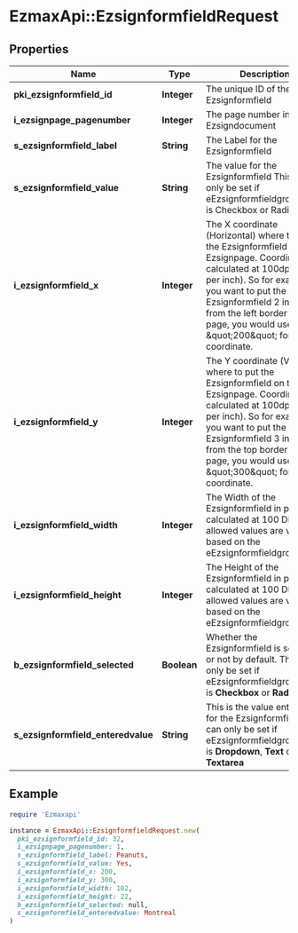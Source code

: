 # EzmaxApi::EzsignformfieldRequest

## Properties

| Name | Type | Description | Notes |
| ---- | ---- | ----------- | ----- |
| **pki_ezsignformfield_id** | **Integer** | The unique ID of the Ezsignformfield | [optional] |
| **i_ezsignpage_pagenumber** | **Integer** | The page number in the Ezsigndocument |  |
| **s_ezsignformfield_label** | **String** | The Label for the Ezsignformfield |  |
| **s_ezsignformfield_value** | **String** | The value for the Ezsignformfield  This can only be set if eEzsignformfieldgroupType is Checkbox or Radio | [optional] |
| **i_ezsignformfield_x** | **Integer** | The X coordinate (Horizontal) where to put the Ezsignformfield on the Ezsignpage.  Coordinate is calculated at 100dpi (dot per inch). So for example, if you want to put the Ezsignformfield 2 inches from the left border of the page, you would use \&quot;200\&quot; for the X coordinate. |  |
| **i_ezsignformfield_y** | **Integer** | The Y coordinate (Vertical) where to put the Ezsignformfield on the Ezsignpage.  Coordinate is calculated at 100dpi (dot per inch). So for example, if you want to put the Ezsignformfield 3 inches from the top border of the page, you would use \&quot;300\&quot; for the Y coordinate. |  |
| **i_ezsignformfield_width** | **Integer** | The Width of the Ezsignformfield in pixels calculated at 100 DPI  The allowed values are varying based on the eEzsignformfieldgroupType.  | eEzsignformfieldgroupType | Valid values | | ------------------------- | ------------ | | Checkbox                  | 22           | | Dropdown                  | 22-65535     | | Radio                     | 22           | | Text                      | 22-65535     | | Textarea                  | 22-65535     | |  |
| **i_ezsignformfield_height** | **Integer** | The Height of the Ezsignformfield in pixels calculated at 100 DPI  The allowed values are varying based on the eEzsignformfieldgroupType.  | eEzsignformfieldgroupType | Valid values | | ------------------------- | ------------ | | Checkbox                  | 22           | | Dropdown                  | 22           | | Radio                     | 22           | | Text                      | 22           | | Textarea                  | 22-65535     |  |  |
| **b_ezsignformfield_selected** | **Boolean** | Whether the Ezsignformfield is selected or not by default.  This can only be set if eEzsignformfieldgroupType is **Checkbox** or **Radio** | [optional] |
| **s_ezsignformfield_enteredvalue** | **String** | This is the value enterred for the Ezsignformfield  This can only be set if eEzsignformfieldgroupType is **Dropdown**, **Text** or **Textarea** | [optional] |

## Example

```ruby
require 'Ezmaxapi'

instance = EzmaxApi::EzsignformfieldRequest.new(
  pki_ezsignformfield_id: 32,
  i_ezsignpage_pagenumber: 1,
  s_ezsignformfield_label: Peanuts,
  s_ezsignformfield_value: Yes,
  i_ezsignformfield_x: 200,
  i_ezsignformfield_y: 300,
  i_ezsignformfield_width: 102,
  i_ezsignformfield_height: 22,
  b_ezsignformfield_selected: null,
  s_ezsignformfield_enteredvalue: Montreal
)
```


